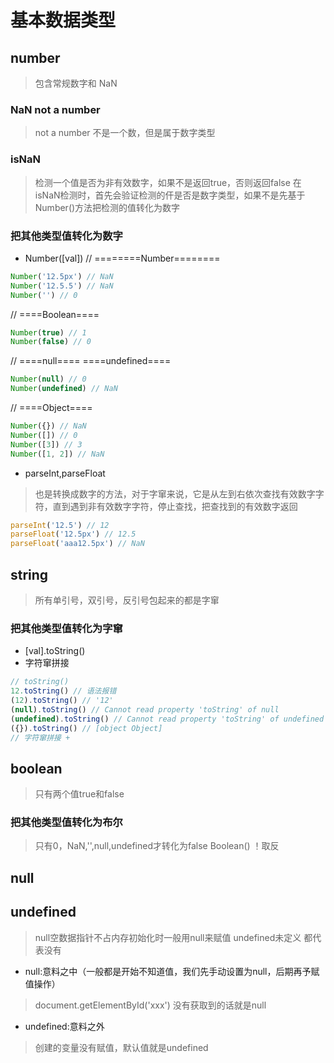 # 基本数据类型
## number
> 包含常规数字和 NaN
### NaN not a number
> not a number 不是一个数，但是属于数字类型
### isNaN 
> 检测一个值是否为非有效数字，如果不是返回true，否则返回false
> 在isNaN检测时，首先会验证检测的仠是否是数字类型，如果不是先基于Number()方法把检测的值转化为数字
### 把其他类型值转化为数字
- Number([val])
// ========Number========
```javascript
Number('12.5px') // NaN
Number('12.5.5') // NaN
Number('') // 0
```
// ====Boolean====
```javascript
Number(true) // 1
Number(false) // 0
```
// ====null==== ====undefined====
```javascript
Number(null) // 0
Number(undefined) // NaN
```
// ====Object====
```javascript
Number({}) // NaN
Number([]) // 0
Number([3]) // 3
Number([1, 2]) // NaN
```
- parseInt,parseFloat
> 也是转换成数字的方法，对于字窜来说，它是从左到右依次查找有效数字字符，直到遇到非有效数字字符，停止查找，把查找到的有效数字返回
```javascript
parseInt('12.5') // 12
parseFloat('12.5px') // 12.5
parseFloat('aaa12.5px') // NaN
```

## string
> 所有单引号，双引号，反引号包起来的都是字窜
### 把其他类型值转化为字窜
- [val].toString()
- 字符窜拼接
```javascript
// toString()
12.toString() // 语法报错
(12).toString() // '12'
(null).toString() // Cannot read property 'toString' of null
(undefined).toString() // Cannot read property 'toString' of undefined
({}).toString() // [object Object]
// 字符窜拼接 +
```
## boolean
> 只有两个值true和false
### 把其他类型值转化为布尔
> 只有0，NaN,'',null,undefined才转化为false
> Boolean()
> ！取反
## null
## undefined
> null空数据指针不占内存初始化时一般用null来赋值
> undefined未定义
> 都代表没有
- null:意料之中（一般都是开始不知道值，我们先手动设置为null，后期再予赋值操作）
> document.getElementById('xxx') 没有获取到的话就是null
- undefined:意料之外
> 创建的变量没有赋值，默认值就是undefined
